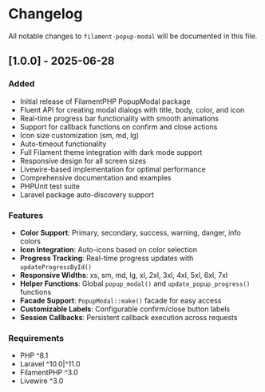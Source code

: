 # Changelog

All notable changes to `filament-popup-modal` will be documented in this file.

## [1.0.0] - 2025-06-28

### Added
- Initial release of FilamentPHP PopupModal package
- Fluent API for creating modal dialogs with title, body, color, and icon
- Real-time progress bar functionality with smooth animations
- Support for callback functions on confirm and close actions
- Icon size customization (sm, md, lg)
- Auto-timeout functionality
- Full Filament theme integration with dark mode support
- Responsive design for all screen sizes
- Livewire-based implementation for optimal performance
- Comprehensive documentation and examples
- PHPUnit test suite
- Laravel package auto-discovery support

### Features
- **Color Support**: Primary, secondary, success, warning, danger, info colors
- **Icon Integration**: Auto-icons based on color selection
- **Progress Tracking**: Real-time progress updates with `updateProgressById()`
- **Responsive Widths**: xs, sm, md, lg, xl, 2xl, 3xl, 4xl, 5xl, 6xl, 7xl
- **Helper Functions**: Global `popup_modal()` and `update_popup_progress()` functions
- **Facade Support**: `PopupModal::make()` facade for easy access
- **Customizable Labels**: Configurable confirm/close button labels
- **Session Callbacks**: Persistent callback execution across requests

### Requirements
- PHP ^8.1
- Laravel ^10.0|^11.0
- FilamentPHP ^3.0
- Livewire ^3.0
